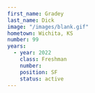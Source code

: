 ```yaml
---
first_name: Gradey
last_name: Dick
image: "/images/blank.gif"
hometown: Wichita, KS
number: 99
years:
  - year: 2022
    class: Freshman
    number: 
    position: SF
    status: active
---
```

